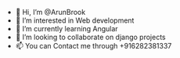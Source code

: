 - 👋 Hi, I’m @ArunBrook
- 👀 I’m interested in Web development 
- 🌱 I’m currently learning Angular 
- 💞️ I’m looking to collaborate on django projects 
- 📫 You can Contact me through +916282381337

<!---
ArunBrook/ArunBrook is a ✨ special ✨ repository because its `README.md` (this file) appears on your GitHub profile.
You can click the Preview link to take a look at your changes.
--->

